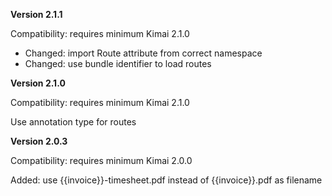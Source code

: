 **Version 2.1.1**

Compatibility: requires minimum Kimai 2.1.0

- Changed: import Route attribute from correct namespace
- Changed: use bundle identifier to load routes

**Version 2.1.0**

Compatibility: requires minimum Kimai 2.1.0

Use annotation type for routes

**Version 2.0.3**

Compatibility: requires minimum Kimai 2.0.0

Added: use {{invoice}}-timesheet.pdf instead of {{invoice}}.pdf as filename


